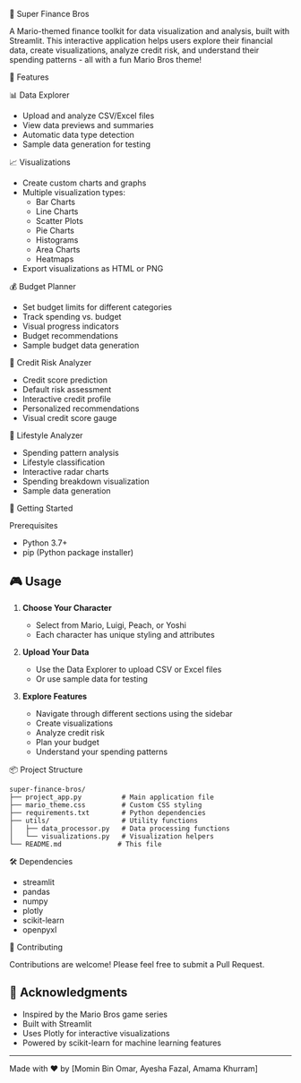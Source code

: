 🍄 Super Finance Bros

A Mario-themed finance toolkit for data visualization and analysis, built with Streamlit. This interactive application helps users explore their financial data, create visualizations, analyze credit risk, and understand their spending patterns - all with a fun Mario Bros theme!

 🌟 Features

📊 Data Explorer
- Upload and analyze CSV/Excel files
- View data previews and summaries
- Automatic data type detection
- Sample data generation for testing

 📈 Visualizations
- Create custom charts and graphs
- Multiple visualization types:
  - Bar Charts
  - Line Charts
  - Scatter Plots
  - Pie Charts
  - Histograms
  - Area Charts
  - Heatmaps
- Export visualizations as HTML or PNG

 💰 Budget Planner
- Set budget limits for different categories
- Track spending vs. budget
- Visual progress indicators
- Budget recommendations
- Sample budget data generation

🧮 Credit Risk Analyzer
- Credit score prediction
- Default risk assessment
- Interactive credit profile
- Personalized recommendations
- Visual credit score gauge

 🔮 Lifestyle Analyzer
- Spending pattern analysis
- Lifestyle classification
- Interactive radar charts
- Spending breakdown visualization
- Sample data generation

 🚀 Getting Started

 Prerequisites
- Python 3.7+
- pip (Python package installer)


## 🎮 Usage

1. **Choose Your Character**
   - Select from Mario, Luigi, Peach, or Yoshi
   - Each character has unique styling and attributes

2. **Upload Your Data**
   - Use the Data Explorer to upload CSV or Excel files
   - Or use sample data for testing

3. **Explore Features**
   - Navigate through different sections using the sidebar
   - Create visualizations
   - Analyze credit risk
   - Plan your budget
   - Understand your spending patterns

📦 Project Structure

```
super-finance-bros/
├── project_app.py          # Main application file
├── mario_theme.css         # Custom CSS styling
├── requirements.txt        # Python dependencies
├── utils/                  # Utility functions
│   ├── data_processor.py   # Data processing functions
│   └── visualizations.py   # Visualization helpers
└── README.md              # This file
```

 🛠️ Dependencies

- streamlit
- pandas
- numpy
- plotly
- scikit-learn
- openpyxl

🤝 Contributing

Contributions are welcome! Please feel free to submit a Pull Request.


## 🙏 Acknowledgments

- Inspired by the Mario Bros game series
- Built with Streamlit
- Uses Plotly for interactive visualizations
- Powered by scikit-learn for machine learning features


---

Made with ❤️ by [Momin Bin Omar, Ayesha Fazal, Amama Khurram]
